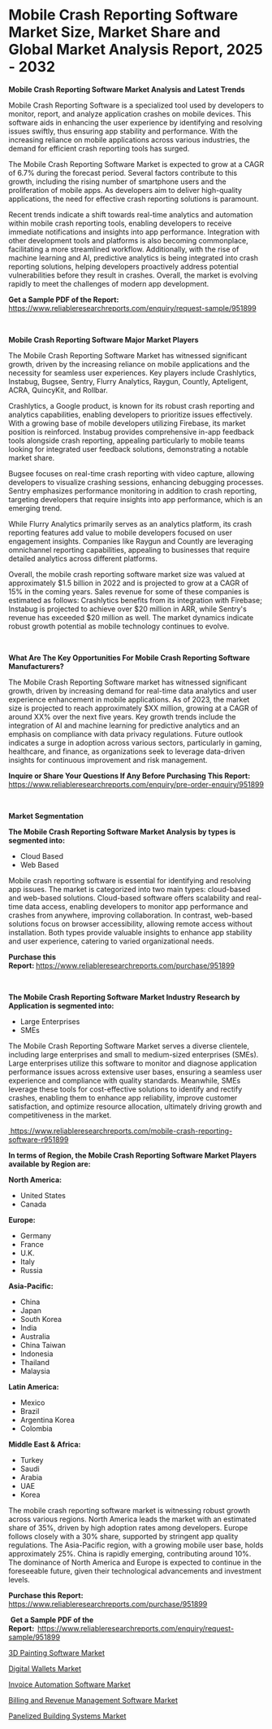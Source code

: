 <p><h1>Mobile Crash Reporting Software Market Size, Market Share and Global Market Analysis Report, 2025 - 2032</h1></p><p><strong>Mobile Crash Reporting Software Market Analysis and Latest Trends</strong></p>
<p><p>Mobile Crash Reporting Software is a specialized tool used by developers to monitor, report, and analyze application crashes on mobile devices. This software aids in enhancing the user experience by identifying and resolving issues swiftly, thus ensuring app stability and performance. With the increasing reliance on mobile applications across various industries, the demand for efficient crash reporting tools has surged.</p><p>The Mobile Crash Reporting Software Market is expected to grow at a CAGR of 6.7% during the forecast period. Several factors contribute to this growth, including the rising number of smartphone users and the proliferation of mobile apps. As developers aim to deliver high-quality applications, the need for effective crash reporting solutions is paramount. </p><p>Recent trends indicate a shift towards real-time analytics and automation within mobile crash reporting tools, enabling developers to receive immediate notifications and insights into app performance. Integration with other development tools and platforms is also becoming commonplace, facilitating a more streamlined workflow. Additionally, with the rise of machine learning and AI, predictive analytics is being integrated into crash reporting solutions, helping developers proactively address potential vulnerabilities before they result in crashes. Overall, the market is evolving rapidly to meet the challenges of modern app development.</p></p>
<p><strong>Get a Sample PDF of the Report:&nbsp;</strong> <a href="https://www.reliableresearchreports.com/enquiry/request-sample/951899?utm_campaign=24&utm_medium=2&utm_source=Github&utm_content=ia&utm_term=06032025&utm_id=mobile-crash-reporting-software">https://www.reliableresearchreports.com/enquiry/request-sample/951899</a></p>
<p>&nbsp;</p>
<p><strong>Mobile Crash Reporting Software Major Market Players</strong></p>
<p><p>The Mobile Crash Reporting Software Market has witnessed significant growth, driven by the increasing reliance on mobile applications and the necessity for seamless user experiences. Key players include Crashlytics, Instabug, Bugsee, Sentry, Flurry Analytics, Raygun, Countly, Apteligent, ACRA, QuincyKit, and Rollbar. </p><p>Crashlytics, a Google product, is known for its robust crash reporting and analytics capabilities, enabling developers to prioritize issues effectively. With a growing base of mobile developers utilizing Firebase, its market position is reinforced. Instabug provides comprehensive in-app feedback tools alongside crash reporting, appealing particularly to mobile teams looking for integrated user feedback solutions, demonstrating a notable market share.</p><p>Bugsee focuses on real-time crash reporting with video capture, allowing developers to visualize crashing sessions, enhancing debugging processes. Sentry emphasizes performance monitoring in addition to crash reporting, targeting developers that require insights into app performance, which is an emerging trend.</p><p>While Flurry Analytics primarily serves as an analytics platform, its crash reporting features add value to mobile developers focused on user engagement insights. Companies like Raygun and Countly are leveraging omnichannel reporting capabilities, appealing to businesses that require detailed analytics across different platforms.</p><p>Overall, the mobile crash reporting software market size was valued at approximately $1.5 billion in 2022 and is projected to grow at a CAGR of 15% in the coming years. Sales revenue for some of these companies is estimated as follows: Crashlytics benefits from its integration with Firebase; Instabug is projected to achieve over $20 million in ARR, while Sentry's revenue has exceeded $20 million as well. The market dynamics indicate robust growth potential as mobile technology continues to evolve.</p></p>
<p>&nbsp;</p>
<p><strong>What Are The Key Opportunities For Mobile Crash Reporting Software Manufacturers?</strong></p>
<p><p>The Mobile Crash Reporting Software market has witnessed significant growth, driven by increasing demand for real-time data analytics and user experience enhancement in mobile applications. As of 2023, the market size is projected to reach approximately $XX million, growing at a CAGR of around XX% over the next five years. Key growth trends include the integration of AI and machine learning for predictive analytics and an emphasis on compliance with data privacy regulations. Future outlook indicates a surge in adoption across various sectors, particularly in gaming, healthcare, and finance, as organizations seek to leverage data-driven insights for continuous improvement and risk management.</p></p>
<p><strong>Inquire or Share Your Questions If Any Before Purchasing This Report:</strong> <a href="https://www.reliableresearchreports.com/enquiry/pre-order-enquiry/951899?utm_campaign=24&utm_medium=2&utm_source=Github&utm_content=ia&utm_term=06032025&utm_id=mobile-crash-reporting-software">https://www.reliableresearchreports.com/enquiry/pre-order-enquiry/951899</a></p>
<p>&nbsp;</p>
<p><strong>Market Segmentation</strong></p>
<p><strong>The Mobile Crash Reporting Software Market Analysis by types is segmented into:</strong></p>
<p><ul><li>Cloud Based</li><li>Web Based</li></ul></p>
<p><p>Mobile crash reporting software is essential for identifying and resolving app issues. The market is categorized into two main types: cloud-based and web-based solutions. Cloud-based software offers scalability and real-time data access, enabling developers to monitor app performance and crashes from anywhere, improving collaboration. In contrast, web-based solutions focus on browser accessibility, allowing remote access without installation. Both types provide valuable insights to enhance app stability and user experience, catering to varied organizational needs.</p></p>
<p><strong>Purchase this Report:&nbsp;</strong><a href="https://www.reliableresearchreports.com/purchase/951899?utm_campaign=24&utm_medium=2&utm_source=Github&utm_content=ia&utm_term=06032025&utm_id=mobile-crash-reporting-software">https://www.reliableresearchreports.com/purchase/951899</a></p>
<p>&nbsp;</p>
<p><strong>The Mobile Crash Reporting Software Market Industry Research by Application is segmented into:</strong></p>
<p><ul><li>Large Enterprises</li><li>SMEs</li></ul></p>
<p><p>The Mobile Crash Reporting Software Market serves a diverse clientele, including large enterprises and small to medium-sized enterprises (SMEs). Large enterprises utilize this software to monitor and diagnose application performance issues across extensive user bases, ensuring a seamless user experience and compliance with quality standards. Meanwhile, SMEs leverage these tools for cost-effective solutions to identify and rectify crashes, enabling them to enhance app reliability, improve customer satisfaction, and optimize resource allocation, ultimately driving growth and competitiveness in the market.</p></p>
<p><a href="https://www.reliableresearchreports.com/mobile-crash-reporting-software-r951899?utm_campaign=24&utm_medium=2&utm_source=Github&utm_content=ia&utm_term=06032025&utm_id=mobile-crash-reporting-software">&nbsp;https://www.reliableresearchreports.com/mobile-crash-reporting-software-r951899</a></p>
<p><strong>In terms of Region, the Mobile Crash Reporting Software Market Players available by Region are:</strong></p>
<p>
    <p> <strong> North America: </strong>
        <ul>
            <li>United States</li>
            <li>Canada</li>
        </ul>
        </p> 
    <p> <strong> Europe: </strong>
        <ul>
            <li>Germany</li>
            <li>France</li>
            <li>U.K.</li>
            <li>Italy</li>
            <li>Russia</li>
        </ul>
        </p> 
    <p> <strong> Asia-Pacific: </strong>
        <ul>
            <li>China</li>
            <li>Japan</li>
            <li>South Korea</li>
            <li>India</li>
            <li>Australia</li>
            <li>China Taiwan</li>
            <li>Indonesia</li>
            <li>Thailand</li>
            <li>Malaysia</li>
        </ul>
        </p> 
    <p> <strong> Latin America: </strong>
        <ul>
            <li>Mexico</li>
            <li>Brazil</li>
            <li>Argentina Korea</li>
            <li>Colombia</li>
        </ul>
        </p> 
    <p> <strong> Middle East & Africa: </strong>
        <ul>
            <li>Turkey</li>
            <li>Saudi</li>
            <li>Arabia</li>
            <li>UAE</li>
            <li>Korea</li>
        </ul>
    </p>
    </p>
<p><p>The mobile crash reporting software market is witnessing robust growth across various regions. North America leads the market with an estimated share of 35%, driven by high adoption rates among developers. Europe follows closely with a 30% share, supported by stringent app quality regulations. The Asia-Pacific region, with a growing mobile user base, holds approximately 25%. China is rapidly emerging, contributing around 10%. The dominance of North America and Europe is expected to continue in the foreseeable future, given their technological advancements and investment levels.</p></p>
<p><strong>Purchase this Report: </strong><a href="https://www.reliableresearchreports.com/purchase/951899?utm_campaign=24&utm_medium=2&utm_source=Github&utm_content=ia&utm_term=06032025&utm_id=mobile-crash-reporting-software">https://www.reliableresearchreports.com/purchase/951899</a></p>
<p>&nbsp;<strong>Get a Sample PDF of the Report:&nbsp;&nbsp;</strong><a href="https://www.reliableresearchreports.com/enquiry/request-sample/951899?utm_campaign=24&utm_medium=2&utm_source=Github&utm_content=ia&utm_term=06032025&utm_id=mobile-crash-reporting-software">https://www.reliableresearchreports.com/enquiry/request-sample/951899</a></p>
<p><strong></strong></p>
<p><p><a href="https://github.com/porstgowinjq/Market-Research-Report-List-1/blob/main/3d-painting-software-market.md?utm_campaign=24&utm_medium=2&utm_source=Github&utm_content=ia&utm_term=06032025&utm_id=mobile-crash-reporting-software">3D Painting Software Market</a></p><p><a href="https://github.com/neiridionna/Market-Research-Report-List-1/blob/main/digital-wallets-market.md?utm_campaign=24&utm_medium=2&utm_source=Github&utm_content=ia&utm_term=06032025&utm_id=mobile-crash-reporting-software">Digital Wallets Market</a></p><p><a href="https://github.com/ximensbisade/Market-Research-Report-List-1/blob/main/invoice-automation-software-market.md?utm_campaign=24&utm_medium=2&utm_source=Github&utm_content=ia&utm_term=06032025&utm_id=mobile-crash-reporting-software">Invoice Automation Software Market</a></p><p><a href="https://github.com/amagloeaad54/Market-Research-Report-List-1/blob/main/billing-and-revenue-management-software-market.md?utm_campaign=24&utm_medium=2&utm_source=Github&utm_content=ia&utm_term=06032025&utm_id=mobile-crash-reporting-software">Billing and Revenue Management Software Market</a></p><p><a href="https://github.com/haaszgettre6/Market-Research-Report-List-1/blob/main/panelized-building-systems-market.md?utm_campaign=24&utm_medium=2&utm_source=Github&utm_content=ia&utm_term=06032025&utm_id=mobile-crash-reporting-software">Panelized Building Systems Market</a></p></p>